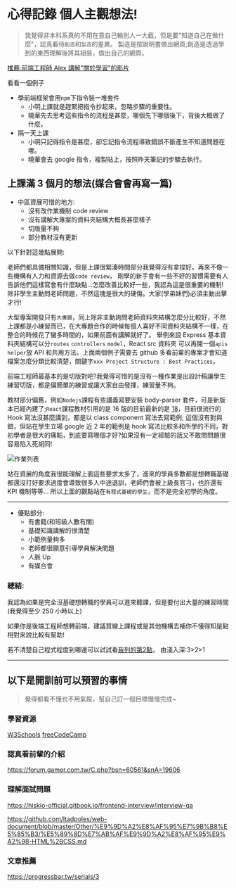 # 心得記錄 個人主觀想法!

> 我覺得非本科系真的不用在意自己輸別人一大截，但是要"知道自己在做什麼"，認真看待`創造`和`製造`的差異。
> 製造是按說明書做出網頁;創造是透過學到的東西理解後將其組裝，做出自己的網頁。

[推薦:前端工程師 Alex 講解"關於學習"的影片](https://youtu.be/Uk2Sg3obPi0)

看看一個例子

- 學前端框架會用`npm`下指令裝一堆套件
  - 小明上課就是趕緊把指令抄起來，忽略步驟的重要性。
  - 曉華先去思考這些指令的流程是甚麼，哪個先下哪個後下，背後大概做了什麼。
- 隔一天上課
  - 小明只記得指令是甚麼，卻忘記指令流程導致錯誤不斷產生不知道問題在哪。
  - 曉華會去 google 指令，複製貼上，按照昨天筆記的步驟去執行。

## 上課滿 3 個月的想法(媒合會會再寫一篇)

- 中區資展可惜的地方:
  - 沒有改作業機制 code review
  - 沒有講解大專案的資料夾結構大概長甚麼樣子
  - 切版量不夠
  - 部分教材沒有更新

以下針對這幾點展開:

老師們都具備相關知識，但是上課很緊湊時間部分我覺得沒有拿捏好。再來不像一些機構有人力和資源去做`code review`，
剛學的新手會有一些不好的習慣需要有人告訴他們這樣寫會有什麼缺點...怎麼改善比較好一些，我認為這是很重要的機制!
除非學生主動問老師問題，不然這塊是很大的硬傷。大家(學弟妹們)必須主動出擊才行!

大型專案開發只有`大專題`，同上除非主動詢問老師資料夾結構怎麼分比較好，不然上課都是小練習而已，在大專題合作的時候每個人喜好不同資料夾結構不一樣，在整合的時候花了蠻多時間的，如果前面有講解就好了。
舉例來說 Express 基本資料夾結構可以分`routes` `controllers` `model`，React src 資料夾 可以再開一個`apis` `helper`放 API 和共用方法。上面兩個例子需要去 github 多看前輩的專案才會知道檔案怎麼分類比較清楚，關鍵字`xxx Project Structure : Best Practices`。

前端工程師最基本的是切版對吧?我覺得可惜的是沒有一種作業是出設計稿讓學生練習切版，都是偏簡單的練習或讓大家自由發揮，練習量不夠。

教材部分偏舊，例如`Nodejs`課程有些講義寫要安裝 body-parser 套件，可是新版本已經內建了;`React`課程教材引用的是 16 版的目前最新的是 [18](<https://en.wikipedia.org/wiki/React_(JavaScript_library)>)，目前很流行的 Hook 寫法沒甚麼講到，都是以 class component 寫法去寫範例;
這個沒有對與錯，但站在學生立場 google 近 2 年的範例是 hook 寫法比較多和所學的不同，對初學者是很大的痛點，到底要寫哪個才好?如果沒有一定經驗的話又不敢問問題很容易陷入死胡同!

![作業列表](https://i.imgur.com/0IvEkJB.png)

站在資展的角度我很能理解上面這些要求太多了，進來的學員多數都是想轉職基礎都還沒打好要求過度會導致很多人中途退訓，老師們會被上級長官刁，也許還有 KPI 機制等等...
所以上面的觀點站在`有程式基礎的學生`，而不是完全初學的角度。

---

- 優點部分:
  - 有書籍(和班級人數有關)
  - 基礎知識講解的很清楚
  - 小範例量夠多
  - 老師都很願意引導學員解決問題
  - 人脈 Up
  - 有媒合會

### 總結:

我認為如果是完全沒基礎想轉職的學員可以進來聽課，但是要付出大量的練習時間(我覺得至少 250 小時以上)

如果你是後端工程師想轉前端，建議買線上課程或是其他機構去補你不懂得知是點相對來說比較有幫助!

若不清楚自己程式程度到哪邊可以試試看[我列的第2點](https://dpes8693.notion.site/82021eb660144c48894cb19e67015135)，
由淺入深:3>2>1


---

## 以下是開訓前可以預習的事情

> 覺得都看不懂也不用氣餒，幫自己訂一個目標慢慢完成~

### 學習資源

[W3Schools](https://www.w3schools.com/)
[freeCodeCamp](https://www.freecodecamp.org/learn)

### 認真看前輩的介紹

https://forum.gamer.com.tw/C.php?bsn=60561&snA=19606

### 理解面試問題

https://hiskio-official.gitbook.io/frontend-interview/interview-qa

https://github.com/ltadpoles/web-document/blob/master/Other/%E9%9D%A2%E8%AF%95%E7%9B%B8%E5%85%B3/%E5%89%8D%E7%AB%AF%E9%9D%A2%E8%AF%95%E9%A2%98-HTML%2BCSS.md

### 文章推薦

https://progressbar.tw/serials/3
